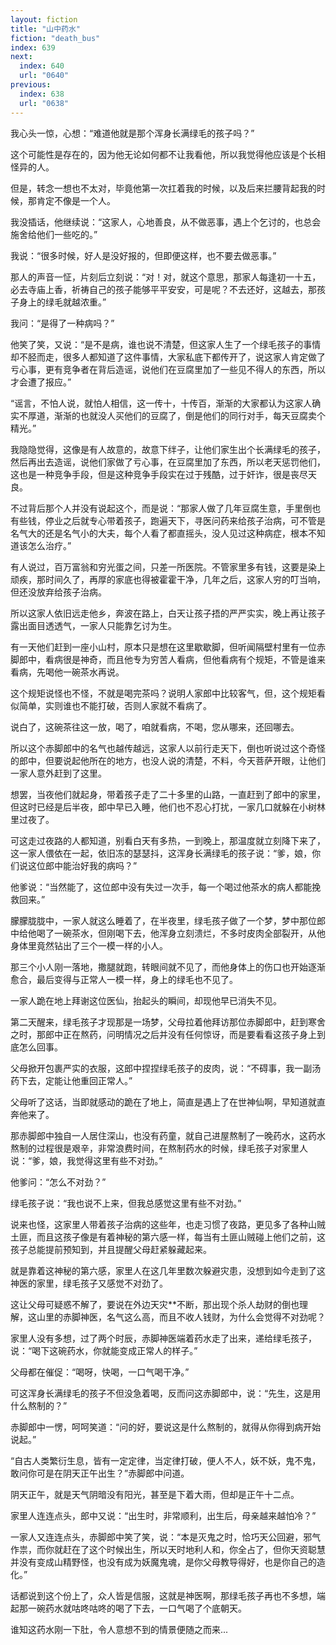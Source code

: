 ```yaml
---
layout: fiction
title: "山中药水"
fiction: "death_bus"
index: 639
next:
  index: 640
  url: "0640"
previous:
  index: 638
  url: "0638"
---
```

我心头一惊，心想：“难道他就是那个浑身长满绿毛的孩子吗？”

这个可能性是存在的，因为他无论如何都不让我看他，所以我觉得他应该是个长相怪异的人。

但是，转念一想也不太对，毕竟他第一次扛着我的时候，以及后来拦腰背起我的时候，那肯定不像是一个人。

我没插话，他继续说：“这家人，心地善良，从不做恶事，遇上个乞讨的，也总会施舍给他们一些吃的。”

我说：“很多时候，好人是没好报的，但即便这样，也不要去做恶事。”

那人的声音一怔，片刻后立刻说：“对！对，就这个意思，那家人每逢初一十五，必去寺庙上香，祈祷自己的孩子能够平平安安，可是呢？不去还好，这越去，那孩子身上的绿毛就越浓重。”

我问：“是得了一种病吗？”

他笑了笑，又说：“是不是病，谁也说不清楚，但这家人生了一个绿毛孩子的事情却不胫而走，很多人都知道了这件事情，大家私底下都传开了，说这家人肯定做了亏心事，更有竞争者在背后造谣，说他们在豆腐里加了一些见不得人的东西，所以才会遭了报应。”

“谣言，不怕人说，就怕人相信，这一传十，十传百，渐渐的大家都认为这家人确实不厚道，渐渐的也就没人买他们的豆腐了，倒是他们的同行对手，每天豆腐卖个精光。”

我隐隐觉得，这像是有人故意的，故意下绊子，让他们家生出个长满绿毛的孩子，然后再出去造谣，说他们家做了亏心事，在豆腐里加了东西，所以老天惩罚他们，这也是一种竞争手段，但是这种竞争手段实在过于残酷，过于奸诈，很是丧尽天良。

不过背后那个人并没有说起这个，而是说：“那家人做了几年豆腐生意，手里倒也有些钱，停业之后就专心带着孩子，跑遍天下，寻医问药来给孩子治病，可不管是名气大的还是名气小的大夫，每个人看了都直摇头，没人见过这种病症，根本不知道该怎么治疗。”

有人说过，百万富翁和穷光蛋之间，只差一所医院。不管家里多有钱，这要是染上顽疾，那时间久了，再厚的家底也得被霍霍干净，几年之后，这家人穷的叮当响，但还没放弃给孩子治病。

所以这家人依旧远走他乡，奔波在路上，白天让孩子捂的严严实实，晚上再让孩子露出面目透透气，一家人只能靠乞讨为生。

有一天他们赶到一座小山村，原本只是想在这里歇歇脚，但听闻隔壁村里有一位赤脚郎中，看病很是神奇，而且他专为穷苦人看病，但他看病有个规矩，不管是谁来看病，先喝他一碗茶水再说。

这个规矩说怪也不怪，不就是喝完茶吗？说明人家郎中比较客气，但，这个规矩看似简单，实则谁也不能打破，否则人家就不看病了。

说白了，这碗茶往这一放，喝了，咱就看病，不喝，您从哪来，还回哪去。

所以这个赤脚郎中的名气也越传越远，这家人以前行走天下，倒也听说过这个奇怪的郎中，但要说起他所在的地方，也没人说的清楚，不料，今天菩萨开眼，让他们一家人意外赶到了这里。

想罢，当夜他们就起身，带着孩子走了二十多里的山路，一直赶到了郎中的家里，但这时已经是后半夜，郎中早已入睡，他们也不忍心打扰，一家几口就躲在小树林里过夜了。

可这走过夜路的人都知道，别看白天有多热，一到晚上，那温度就立刻降下来了，这一家人偎依在一起，依旧冻的瑟瑟抖，这浑身长满绿毛的孩子说：“爹，娘，你们说这位郎中能治好我的病吗？”

他爹说：“当然能了，这位郎中没有失过一次手，每一个喝过他茶水的病人都能挽救回来。”

朦朦胧胧中，一家人就这么睡着了，在半夜里，绿毛孩子做了一个梦，梦中那位郎中给他喝了一碗茶水，但刚喝下去，他浑身立刻溃烂，不多时皮肉全部裂开，从他身体里竟然钻出了三个一模一样的小人。

那三个小人刚一落地，撒腿就跑，转眼间就不见了，而他身体上的伤口也开始逐渐愈合，最后变得与正常人一模一样，身上的绿毛也不见了。

一家人跪在地上拜谢这位医仙，抬起头的瞬间，却现他早已消失不见。

第二天醒来，绿毛孩子才现那是一场梦，父母拉着他拜访那位赤脚郎中，赶到寒舍之时，那郎中正在熬药，问明情况之后并没有任何惊讶，而是要看看这孩子身上到底怎么回事。

父母掀开包裹严实的衣服，这郎中捏捏绿毛孩子的皮肉，说：“不碍事，我一副汤药下去，定能让他重回正常人。”

父母听了这话，当即就感动的跪在了地上，简直是遇上了在世神仙啊，早知道就直奔他来了。

那赤脚郎中独自一人居住深山，也没有药童，就自己进屋熬制了一晚药水，这药水熬制的过程很是艰辛，非常浪费时间，在熬制药水的时候，绿毛孩子对家里人说：“爹，娘，我觉得这里有些不对劲。”

他爹问：“怎么不对劲？”

绿毛孩子说：“我也说不上来，但我总感觉这里有些不对劲。”

说来也怪，这家里人带着孩子治病的这些年，也走习惯了夜路，更见多了各种山贼土匪，而且这孩子像是有着神秘的第六感一样，每当有土匪山贼碰上他们之前，这孩子总能提前预知到，并且提醒父母赶紧躲藏起来。

就是靠着这神秘的第六感，家里人在这几年里数次躲避灾患，没想到如今走到了这神医的家里，绿毛孩子又感觉不对劲了。

这让父母可疑惑不解了，要说在外边天灾**不断，那出现个杀人劫财的倒也理解，这山里的赤脚神医，名气这么高，而且不收人钱财，为什么会觉得不对劲呢？

家里人没有多想，过了两个时辰，赤脚神医端着药水走了出来，递给绿毛孩子，说：“喝下这碗药水，你就能变成正常人的样子。”

父母都在催促：“喝呀，快喝，一口气喝干净。”

可这浑身长满绿毛的孩子不但没急着喝，反而问这赤脚郎中，说：“先生，这是用什么熬制的？”

赤脚郎中一愣，呵呵笑道：“问的好，要说这是什么熬制的，就得从你得到病开始说起。”

“自古人类繁衍生息，皆有一定定律，当定律打破，便人不人，妖不妖，鬼不鬼，敢问你可是在阴天正午出生？”赤脚郎中问道。

阴天正午，就是天气阴暗没有阳光，甚至是下着大雨，但却是正午十二点。

家里人连连点头，郎中又说：“出生时，非常顺利，出生后，母亲越来越怕冷？”

一家人又连连点头，赤脚郎中笑了笑，说：“本是灭鬼之时，恰巧天公回避，邪气作祟，而你就赶在了这个时候出生，所以天时地利人和，你全占了，但你天资聪慧并没有变成山精野怪，也没有成为妖魔鬼魂，是你父母教导得好，也是你自己的造化。”

话都说到这个份上了，众人皆是信服，这就是神医啊，那绿毛孩子再也不多想，端起那一碗药水就咕咚咕咚的喝了下去，一口气喝了个底朝天。

谁知这药水刚一下肚，令人意想不到的情景便随之而来...